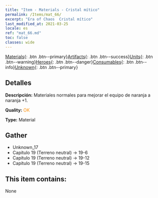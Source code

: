 ```yaml
---
title: "Item - Materials - Cristal mítico"
permalink: /Items/mat_66/
excerpt: "Era of Chaos  Cristal mítico"
last_modified_at: 2021-03-25
locale: es
ref: "mat_66.md"
toc: false
classes: wide
---
```

 [Materials](/es/Items/){: .btn .btn--primary}[Artifacts](/es/Items/Artifacts/){: .btn .btn--success}[Units](/es/Items/Units/){: .btn .btn--warning}[Heroes](/es/Items/Heroes/){: .btn .btn--danger}[Consumables](/es/Items/Consumables/){: .btn .btn--info}[Unknown](/es/Items/Unknown/){: .btn .btn--primary}

## Detalles
 **Descripción:** Materiales normales para mejorar el equipo de naranja a naranja +1.

 **Quality:** <span style="color: #FF8C00">OK</span>

 **Type:** Material

## Gather

*    Unknown_17 
*    Capítulo 19 (Terreno neutral) -> 19-6 
*    Capítulo 19 (Terreno neutral) -> 19-12 
*    Capítulo 19 (Terreno neutral) -> 19-15 

## This item contains:

  None

